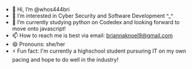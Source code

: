 - 👋 Hi, I’m @whos444bri
- 👀 I’m interested in Cyber Security and Software Development ^_^
- 🌱 I’m currently studying python on Codedex and looking forward to move onto javascript!
- 📫 How to reach me is best via email: briannaknoel9@gmail.com
- 😄 Pronouns: she/her
- ⚡ Fun fact: I'm currently a highschool student pursuring IT on my own pacing and hope to do well in the industry!

<!---
whos444bri/whos444bri is a ✨ special ✨ repository because its `README.md` (this file) appears on your GitHub profile.
You can click the Preview link to take a look at your changes.
--->
